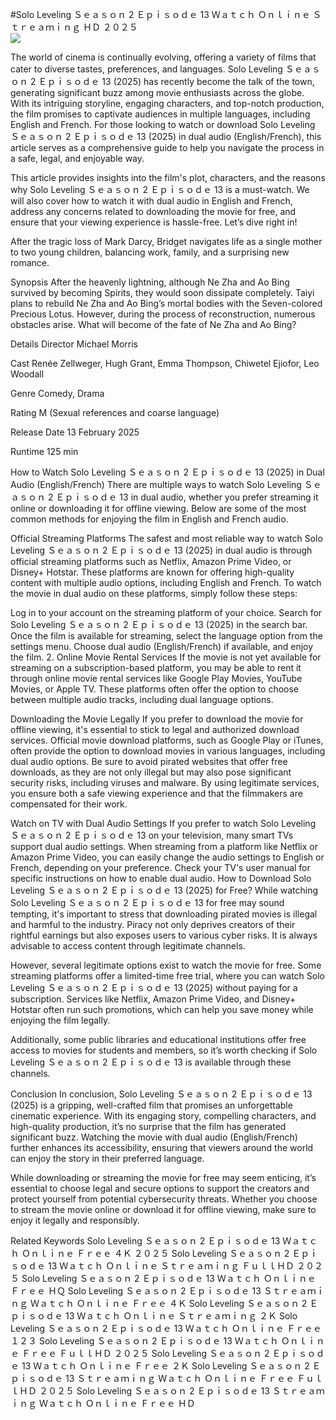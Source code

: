 #Solo Leveling Ｓｅａｓｏｎ 2 Ｅｐｉｓｏｄｅ 13 Ｗａｔｃｈ Ｏｎｌｉｎｅ Ｓｔｒｅａｍｉｎｇ ＨＤ ２０２５  
[![](https://i.imgur.com/qSNzIqt.png)](https://movie.rssnews.media/hNXnRTd.php)  
  
The world of cinema is continually evolving, offering a variety of films that cater to diverse tastes, preferences, and languages. Solo Leveling Ｓｅａｓｏｎ 2 Ｅｐｉｓｏｄｅ 13 (2025) has recently become the talk of the town, generating significant buzz among movie enthusiasts across the globe. With its intriguing storyline, engaging characters, and top-notch production, the film promises to captivate audiences in multiple languages, including English and French. For those looking to watch or download Solo Leveling Ｓｅａｓｏｎ 2 Ｅｐｉｓｏｄｅ 13 (2025) in dual audio (English/French), this article serves as a comprehensive guide to help you navigate the process in a safe, legal, and enjoyable way.

This article provides insights into the film's plot, characters, and the reasons why Solo Leveling Ｓｅａｓｏｎ 2 Ｅｐｉｓｏｄｅ 13 is a must-watch. We will also cover how to watch it with dual audio in English and French, address any concerns related to downloading the movie for free, and ensure that your viewing experience is hassle-free. Let’s dive right in!

After the tragic loss of Mark Darcy, Bridget navigates life as a single mother to two young children, balancing work, family, and a surprising new romance.

Synopsis
After the heavenly lightning, although Ne Zha and Ao Bing survived by becoming Spirits, they would soon dissipate completely. Taiyi plans to rebuild Ne Zha and Ao Bing’s mortal bodies with the Seven-colored Precious Lotus. However, during the process of reconstruction, numerous obstacles arise. What will become of the fate of Ne Zha and Ao Bing?

Details
Director Michael Morris

Cast Renée Zellweger, Hugh Grant, Emma Thompson, Chiwetel Ejiofor, Leo Woodall

Genre Comedy, Drama

Rating M (Sexual references and coarse language)

Release Date 13 February 2025

Runtime 125 min

How to Watch Solo Leveling Ｓｅａｓｏｎ 2 Ｅｐｉｓｏｄｅ 13 (2025) in Dual Audio (English/French)
There are multiple ways to watch Solo Leveling Ｓｅａｓｏｎ 2 Ｅｐｉｓｏｄｅ 13 in dual audio, whether you prefer streaming it online or downloading it for offline viewing. Below are some of the most common methods for enjoying the film in English and French audio.

Official Streaming Platforms The safest and most reliable way to watch Solo Leveling Ｓｅａｓｏｎ 2 Ｅｐｉｓｏｄｅ 13 (2025) in dual audio is through official streaming platforms such as Netflix, Amazon Prime Video, or Disney+ Hotstar. These platforms are known for offering high-quality content with multiple audio options, including English and French.
To watch the movie in dual audio on these platforms, simply follow these steps:

Log in to your account on the streaming platform of your choice. Search for Solo Leveling Ｓｅａｓｏｎ 2 Ｅｐｉｓｏｄｅ 13 (2025) in the search bar. Once the film is available for streaming, select the language option from the settings menu. Choose dual audio (English/French) if available, and enjoy the film. 2. Online Movie Rental Services If the movie is not yet available for streaming on a subscription-based platform, you may be able to rent it through online movie rental services like Google Play Movies, YouTube Movies, or Apple TV. These platforms often offer the option to choose between multiple audio tracks, including dual language options.

Downloading the Movie Legally If you prefer to download the movie for offline viewing, it's essential to stick to legal and authorized download services. Official movie download platforms, such as Google Play or iTunes, often provide the option to download movies in various languages, including dual audio options.
Be sure to avoid pirated websites that offer free downloads, as they are not only illegal but may also pose significant security risks, including viruses and malware. By using legitimate services, you ensure both a safe viewing experience and that the filmmakers are compensated for their work.

Watch on TV with Dual Audio Settings If you prefer to watch Solo Leveling Ｓｅａｓｏｎ 2 Ｅｐｉｓｏｄｅ 13 on your television, many smart TVs support dual audio settings. When streaming from a platform like Netflix or Amazon Prime Video, you can easily change the audio settings to English or French, depending on your preference. Check your TV's user manual for specific instructions on how to enable dual audio.
How to Download Solo Leveling Ｓｅａｓｏｎ 2 Ｅｐｉｓｏｄｅ 13 (2025) for Free?
While watching Solo Leveling Ｓｅａｓｏｎ 2 Ｅｐｉｓｏｄｅ 13 for free may sound tempting, it's important to stress that downloading pirated movies is illegal and harmful to the industry. Piracy not only deprives creators of their rightful earnings but also exposes users to various cyber risks. It is always advisable to access content through legitimate channels.

However, several legitimate options exist to watch the movie for free. Some streaming platforms offer a limited-time free trial, where you can watch Solo Leveling Ｓｅａｓｏｎ 2 Ｅｐｉｓｏｄｅ 13 (2025) without paying for a subscription. Services like Netflix, Amazon Prime Video, and Disney+ Hotstar often run such promotions, which can help you save money while enjoying the film legally.

Additionally, some public libraries and educational institutions offer free access to movies for students and members, so it’s worth checking if Solo Leveling Ｓｅａｓｏｎ 2 Ｅｐｉｓｏｄｅ 13 is available through these channels.

Conclusion
In conclusion, Solo Leveling Ｓｅａｓｏｎ 2 Ｅｐｉｓｏｄｅ 13 (2025) is a gripping, well-crafted film that promises an unforgettable cinematic experience. With its engaging story, compelling characters, and high-quality production, it’s no surprise that the film has generated significant buzz. Watching the movie with dual audio (English/French) further enhances its accessibility, ensuring that viewers around the world can enjoy the story in their preferred language.

While downloading or streaming the movie for free may seem enticing, it’s essential to choose legal and secure options to support the creators and protect yourself from potential cybersecurity threats. Whether you choose to stream the movie online or download it for offline viewing, make sure to enjoy it legally and responsibly.

Related Keywords
Solo Leveling Ｓｅａｓｏｎ 2 Ｅｐｉｓｏｄｅ 13 Ｗａｔｃｈ Ｏｎｌｉｎｅ Ｆｒｅｅ ４Ｋ ２０２５
Solo Leveling Ｓｅａｓｏｎ 2 Ｅｐｉｓｏｄｅ 13 Ｗａｔｃｈ Ｏｎｌｉｎｅ Ｓｔｒｅａｍｉｎｇ ＦｕｌｌＨＤ ２０２５
Solo Leveling Ｓｅａｓｏｎ 2 Ｅｐｉｓｏｄｅ 13 Ｗａｔｃｈ Ｏｎｌｉｎｅ Ｆｒｅｅ ＨＱ
Solo Leveling Ｓｅａｓｏｎ 2 Ｅｐｉｓｏｄｅ 13 Ｓｔｒｅａｍｉｎｇ Ｗａｔｃｈ Ｏｎｌｉｎｅ Ｆｒｅｅ ４Ｋ
Solo Leveling Ｓｅａｓｏｎ 2 Ｅｐｉｓｏｄｅ 13 Ｗａｔｃｈ Ｏｎｌｉｎｅ Ｓｔｒｅａｍｉｎｇ ２Ｋ
Solo Leveling Ｓｅａｓｏｎ 2 Ｅｐｉｓｏｄｅ 13 Ｗａｔｃｈ Ｏｎｌｉｎｅ Ｆｒｅｅ １２３
Solo Leveling Ｓｅａｓｏｎ 2 Ｅｐｉｓｏｄｅ 13 Ｗａｔｃｈ Ｏｎｌｉｎｅ Ｆｒｅｅ ＦｕｌｌＨＤ ２０２５
Solo Leveling Ｓｅａｓｏｎ 2 Ｅｐｉｓｏｄｅ 13 Ｗａｔｃｈ Ｏｎｌｉｎｅ Ｆｒｅｅ ２Ｋ
Solo Leveling Ｓｅａｓｏｎ 2 Ｅｐｉｓｏｄｅ 13 Ｓｔｒｅａｍｉｎｇ Ｗａｔｃｈ Ｏｎｌｉｎｅ Ｆｒｅｅ ＦｕｌｌＨＤ ２０２５
Solo Leveling Ｓｅａｓｏｎ 2 Ｅｐｉｓｏｄｅ 13 Ｓｔｒｅａｍｉｎｇ Ｗａｔｃｈ Ｏｎｌｉｎｅ Ｆｒｅｅ ＨＤ
